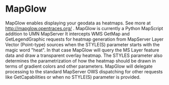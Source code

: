 # MapGlow
MapGlow enables displaying your geodata as heatmaps. See more at http://mapglow.opentraces.org/ .
MapGlow is currently a Python MapScript addition to UMN MapServer 
It intercepts WMS GetMap and GetLegendGraphic requests for heatmap generation
from MapServer Layer Vector (Point-type) sources when the STYLE(S) parameter starts with the magic word "heat". 
In that case MapGlow will query the MS Layer feature data
and draw a transparent overlay heatmap. The STYLES parameter also determines
the parametrization of how the heatmap should be drawn in terms of gradient colors and other parameters. 
MapGlow will delegate processing to the standard MapServer OWS dispatching
for other requests like GetCapabilities	or when no STYLE(S) parameter is provided.

